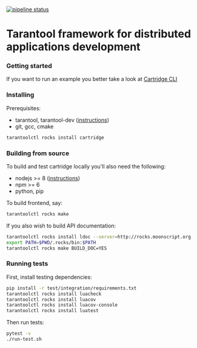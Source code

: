[![pipeline status](https://gitlab.com/tarantool/cartridge/badges/master/pipeline.svg)](https://gitlab.com/tarantool/cartridge/commits/master)

# Tarantool framework for distributed applications development

### Getting started

If you want to run an example you better take a look at [Cartridge CLI](https://github.com/tarantool/cartridge-сli)

### Installing

Prerequisites:

- tarantool, tarantool-dev ([instructions](https://www.tarantool.io/en/download/?v=1.10))
- git, gcc, cmake

```sh
tarantoolctl rocks install cartridge
```

### Building from source

To build and test cartridge locally you'll also need the following:

- nodejs >= 8 ([instructions](https://github.com/nodesource/distributions))
- npm >= 6
- python, pip

To build frontend, say:

```sh
tarantoolctl rocks make
```

If you also wish to build API documentation:

```sh
tarantoolctl rocks install ldoc --server=http://rocks.moonscript.org
export PATH=$PWD/.rocks/bin:$PATH
tarantoolctl rocks make BUILD_DOC=YES
```

### Running tests

First, install testing dependencies:

```sh
pip install -r test/integration/requirements.txt
tarantoolctl rocks install luacheck
tarantoolctl rocks install luacov
tarantoolctl rocks install luacov-console
tarantoolctl rocks install luatest
```

Then run tests:

```sh
pytest -v
./run-test.sh
```
